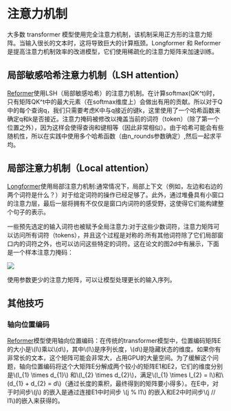 <!--版权2023年HuggingFace团队保留所有权利。

根据Apache许可证第2.0版（“许可证”）许可；除非符合许可证，否则您不得使用此文件。您可以在以下网址获取许可证的副本：

http://www.apache.org/licenses/LICENSE-2.0

除非适用法律要求或书面同意，否则按“按原样”分发的软件，无论是明示还是暗示的，都没有任何担保或条件。请参阅许可证以了解特定语言下的权限和限制。

⚠️ 请注意，本文件虽然使用Markdown编写，但包含了特定的语法，适用于我们的doc-builder（类似于MDX），可能无法在您的Markdown查看器中正常渲染。

-->

# 注意力机制

大多数 transformer 模型使用完全注意力机制，该机制采用正方形的注意力矩阵。当输入很长的文本时，这将导致巨大的计算瓶颈。Longformer 和 Reformer 是提高注意力机制效率的改进模型，它们使用稀疏化的注意力矩阵来加速训练。

## 局部敏感哈希注意力机制（LSH attention）

[Reformer](model_doc/reformer)使用LSH（局部敏感哈希）的注意力机制。在计算softmax(QK^t)时，只有矩阵QK^t中的最大元素（在softmax维度上）会做出有用的贡献。所以对于Q中的每个查询q，我们只需要考虑K中与q接近的键k，这里使用了一个哈希函数来确定q和k是否接近。注意力掩码被修改以掩盖当前的词符（token）（除了第一个位置之外），因为这样会使得查询和键相等（因此非常相似）。由于哈希可能会有些随机性，所以在实践中使用多个哈希函数（由n_rounds参数确定）,然后一起求平均。

## 局部注意力机制（Local attention）
[Longformer](model_doc/longformer)使用局部注意力机制:通常情况下，局部上下文（例如，左边和右边的两个词符是什么？）对于给定词符的操作已经足够了。此外，通过堆叠具有小窗口的注意力层，最后一层将拥有不仅仅是窗口内词符的感受野，这使得它们能构建整个句子的表示。

一些预先选定的输入词符也被赋予全局注意力:对于这些少数词符，注意力矩阵可以访问所有词符（tokens），并且这个过程是对称的:所有其他词符除了它们局部窗口内的词符之外，也可以访问这些特定的词符。这在论文的图2d中有展示，下面是一个样本注意力掩码：

<div class="flex justify-center">
    <img scale="50 %" align="center" src="https://huggingface.co/datasets/huggingface/documentation-images/resolve/main/local_attention_mask.png"/>
</div>

使用参数更少的注意力矩阵，可以让模型处理更长的输入序列。

## 其他技巧

### 轴向位置编码

[Reformer](model_doc/reformer)模型使用轴向位置编码：在传统的transformer模型中，位置编码矩阵E的大小是\\(l\\)乘以\\(d\\)，其中\\(l\\)是序列长度，\\(d\\)是隐藏状态的维度。如果你有非常长的文本，这个矩阵可能会非常大，占用GPU的大量空间。为了缓解这个问题，轴向位置编码将这个大矩阵E分解成两个较小的矩阵E1和E2，它们的维度分别是\\(l_{1} \times d_{1}\\) 和\\(l_{2} \times d_{2}\\)，满足\\(l_{1} \times l_{2} = l\\)和\\(d_{1} + d_{2} = d\\)（通过长度的乘积，最终得到的矩阵要小得多）。在E中，对于时间步\\(j\\) 的嵌入是通过连接E1中时间步 \\(j \% l1\\) 的嵌入和E2中时间步\\(j // l1\\)的嵌入来获得的。

